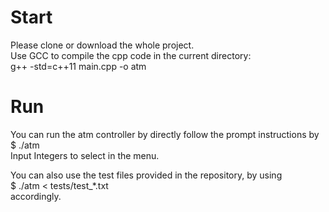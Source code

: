 # Start

Please clone or download the whole project.  
Use GCC to compile the cpp code in the current directory:  
    g++ -std=c++11 main.cpp -o atm  

# Run

You can run the atm controller by directly follow the prompt instructions by  
    $ ./atm  
Input Integers to select in the menu.  

You can also use the test files provided in the repository, by using  
    $ ./atm < tests/test_*.txt  
accordingly.
